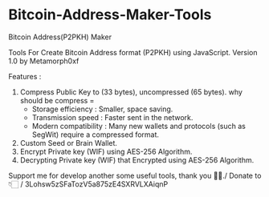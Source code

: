 # Bitcoin-Address-Maker-Tools
Bitcoin Address(P2PKH) Maker

Tools For Create Bitcoin Address format (P2PKH) using JavaScript. Version 1.0 by Metamorph0xf

Features :
1. Compress Public Key to (33 bytes), uncompressed (65 bytes). why should be compress =
    - Storage efficiency : Smaller, space saving.
    - Transmission speed : Faster sent in the network.
    - Modern compatibility : Many new wallets and protocols (such as SegWit) require a compressed format.
3. Custom Seed or Brain Wallet.
4. Encrypt Private key (WIF) using AES-256 Algorithm.
5. Decrypting Private key (WIF) that Encrypted using AES-256 Algorithm.


Support me for develop another some useful tools, thank you 🙏🏻./
Donate to 👇🏻 /
3Lohsw5zSFaTozV5a875zE4SXRVLXAiqnP
